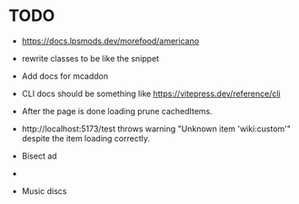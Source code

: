 # TODO

- https://docs.lpsmods.dev/morefood/americano

- rewrite classes to be like the snippet
- Add docs for mcaddon
- CLI docs should be something like https://vitepress.dev/reference/cli
- After the page is done loading prune cachedItems. 
- http://localhost:5173/test throws warning "Unknown item 'wiki:custom'" despite the item loading correctly. 
- Bisect ad
- 


- Music discs
